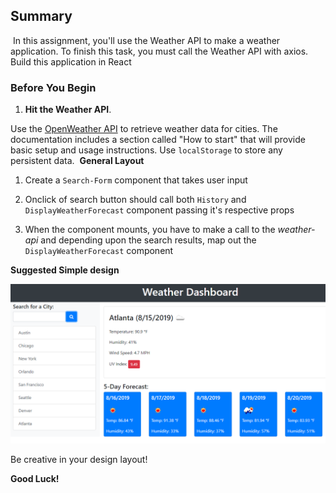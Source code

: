 ## Summary
​
In this assignment, you'll use the Weather API to make a weather application. To finish this task, you must call the Weather API with axios. Build this application in React

### Before You Begin

1. **Hit the Weather API**.

Use the [OpenWeather API](https://openweathermap.org/api) to retrieve weather data for cities. The documentation includes a section called "How to start" that will provide basic setup and usage instructions. Use `localStorage` to store any persistent data.
​
**General Layout**

1. Create a `Search-Form` component that takes user input

2. Onclick of search button should call both `History` and `DisplayWeatherForecast` component passing it's respective props

3. When the component mounts, you have to make a call to the *weather-api* and depending upon the search results, map out the `DisplayWeatherForecast` component


**Suggested Simple design**

![GIPHY](images/weather-api.png)

Be creative in your design layout!

**Good Luck!**